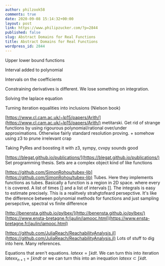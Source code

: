 ```yaml
---
author: philzook58
comments: true
date: 2020-09-08 15:14:32+00:00
layout: post
link: https://www.philipzucker.com/?p=2844
published: false
slug: Abstract Domains for Real Functions
title: Abstract Domains for Real Functions
wordpress_id: 2844
---
```





Upper lower bound functions







Interval added to polynomial







Intervals on the coefficients







Constraining derivatives is different. We lose something on integration.







Solving the laplace equation







Turning iteration equalities into inclusions (Nielson book)







[https://www.cl.cam.ac.uk/~lp15/papers/Arith/](https://www.cl.cam.ac.uk/~lp15/papers/Arith/) metitarski. Get rid of strange functions by using rigourous polynomial/rational over/under approximations. Otherwise fairly standard resolution proving. + somehow using z3 to prune irrelevant crap







Taking PyRes and boosting it with z3, sympy, cvxpy sounds good







[https://blegat.github.io/publications/](https://blegat.github.io/publications/) Set programming thesis. Sets are a complex object kind of like functions







[https://github.com/SimonRohou/tubex-lib](https://github.com/SimonRohou/tubex-lib) Tubes. Here they implements functions as tubes. Basically a function is a region in 2D space. where every t is covered. A list of times [] and a list of intervals []. The integrals is easy to estimate precisely. This is a realitvely strahgtofeard persepctive. It's like the difference between polynomial methods for functions and just sampling persepctive, spectral vs finite difference







[http://benensta.github.io/pyIbex/](http://benensta.github.io/pyIbex/) [https://www.ensta-bretagne.fr/jaulin/iamooc.html](https://www.ensta-bretagne.fr/jaulin/iamooc.html)







[https://github.com/JuliaReach/ReachabilityAnalysis.jl](https://github.com/JuliaReach/ReachabilityAnalysis.jl) Lots of stuff to dig into here. Many references.







Equations that aren't equations. $latex x = \int \dot{x}dt$. We can turn this into iteration  $latex x_{n+1} = \int \dot{x}{n}dt$ or we can turn this into an inequation $latex x \subset \int \dot{x}dt$. 









